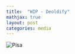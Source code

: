 ```yaml
---
title:  "WIP - Deoldify"
mathjax: true
layout: post
categories: media
---
```


![Pisa](/assets\pictures\Deoldify\Pisa\Pisa_7.png)
